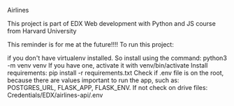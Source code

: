 Airlines

This project is part of EDX Web development with Python and JS course from Harvard University

This reminder is for me at the future!!!!
To run this project:

if you don't have virtualenv installed. So install using the command:
python3 -m venv venv
If you have one, activate it with
venv/bin/activate
Install requirements:
pip install -r requirements.txt
Check if .env file is on the root, because there are values important to run the app, such as: POSTGRES_URL, FLASK_APP, FLASK_ENV. If not check on drive files: Credentials/EDX/airlines-api/.env 

